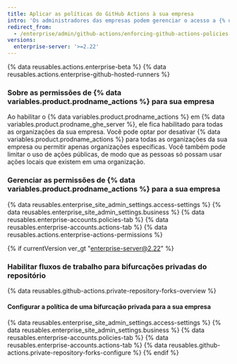 ```yaml
---
title: Aplicar as políticas do GitHub Actions à sua empresa
intro: 'Os administradores das empresas podem gerenciar o acesso a {% data variables.product.prodname_actions %} em uma empresa.'
redirect_from:
  - /enterprise/admin/github-actions/enforcing-github-actions-policies-for-your-enterprise
versions:
  enterprise-server: '>=2.22'
---
```


{% data reusables.actions.enterprise-beta %}
{% data reusables.actions.enterprise-github-hosted-runners %}

### Sobre as permissões de {% data variables.product.prodname_actions %} para sua empresa

Ao habilitar o {% data variables.product.prodname_actions %} em {% data variables.product.prodname_ghe_server %}, ele fica habilitado para todas as organizações da sua empresa. Você pode optar por desativar {% data variables.product.prodname_actions %} para todas as organizações da sua empresa ou permitir apenas organizações específicas. Você também pode limitar o uso de ações públicas, de modo que as pessoas só possam usar ações locais que existem em uma organização.

### Gerenciar as permissões de {% data variables.product.prodname_actions %} para a sua empresa

{% data reusables.enterprise_site_admin_settings.access-settings %}
{% data reusables.enterprise_site_admin_settings.business %}
{% data reusables.enterprise-accounts.policies-tab %}
{% data reusables.enterprise-accounts.actions-tab %}
{% data reusables.actions.enterprise-actions-permissions %}

{% if currentVersion ver_gt "enterprise-server@2.22" %}
### Habilitar fluxos de trabalho para bifurcações privadas do repositório

{% data reusables.github-actions.private-repository-forks-overview %}

#### Configurar a política de uma bifurcação privada para a sua empresa

{% data reusables.enterprise_site_admin_settings.access-settings %}
{% data reusables.enterprise_site_admin_settings.business %}
{% data reusables.enterprise-accounts.policies-tab %}
{% data reusables.enterprise-accounts.actions-tab %}
{% data reusables.github-actions.private-repository-forks-configure %}
{% endif %}
